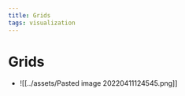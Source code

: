 ```yaml
---
title: Grids
tags: visualization
---
```


# Grids
- ![[../assets/Pasted image 20220411124545.png]]


























